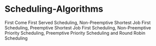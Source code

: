 # Scheduling-Algorithms
First Come First Served Scheduling, Non-Preemptive Shortest Job First Scheduling, Preemptive Shortest Job First Scheduling, Non-Preemptive Priority Scheduling, Preemptive Priority Scheduling and Round Robin Scheduling
